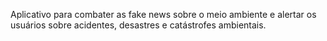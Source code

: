 Aplicativo para combater as fake news sobre o meio ambiente e alertar os usuários sobre acidentes, desastres e catástrofes ambientais.
